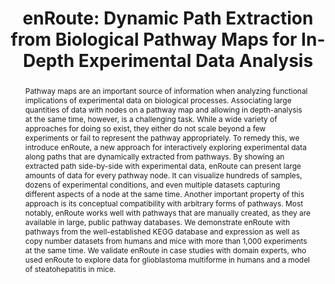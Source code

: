 ---
layout: publication
title: "enRoute: Dynamic Path Extraction from Biological Pathway Maps for In-Depth Experimental Data Analysis"
key: 2012_biovis_enroute
type: paper


shortname: enRoute
image: 2012_biovis_enroute.png

authors:
- partl
- lex
- streit
- kalkofen
- Karl Kashofer
- schmalstieg

# Include a shortened name for the journal or conference/proceedings
journal-short: BioVis
year: 2012

bibentry: inproceedings
bib:
  booktitle: Proceedings of the IEEE Symposium on Biological Data Visualization (BioVis '12)
  doi: 10.1109/BioVis.2012.6378600
  pages: 107--114

award: IEEE BioVis 2012 Best Paper Award
note: 

external-project: http://caleydo.org/tools/pathways/
video: 2012_biovis_enroute_video
preview-video: 


pdf: 2012_biovis_enroute.pdf
supplement:

abstract: "
<p>Pathway maps are an important source of information when analyzing functional implications of experimental data on biological processes. Associating large quantities of data with nodes on a pathway map and allowing in depth-analysis at the same time, however, is a challenging task. While a wide variety of approaches for doing so exist, they either do not scale beyond a few experiments or fail to represent the pathway appropriately. To remedy this, we introduce enRoute, a new approach for interactively exploring experimental data along paths that are dynamically extracted from pathways. By showing an extracted path side-by-side with experimental data, enRoute can present large amounts of data for every pathway node. It can visualize hundreds of samples, dozens of experimental conditions, and even multiple datasets capturing different aspects of a node at the same time. Another important property of this approach is its conceptual compatibility with arbitrary forms of pathways. Most notably, enRoute works well with pathways that are manually created, as they are available in large, public pathway databases. We demonstrate enRoute with pathways from the well-established KEGG database and expression as well as copy number datasets from humans and mice with more than 1,000 experiments at the same time. We validate enRoute in case studies with domain experts, who used enRoute to explore data for glioblastoma multiforme in humans and a model of steatohepatitis in mice.</p>"

---